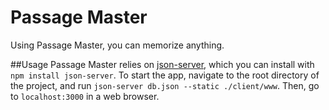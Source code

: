 # Passage Master
Using Passage Master, you can memorize anything.

##Usage
Passage Master relies on [json-server](https://www.npmjs.com/package/json-server), which you can install with `npm install json-server`.
To start the app, navigate to the root directory of the project, and run `json-server db.json --static ./client/www`.  Then, go to `localhost:3000` in a web browser.

